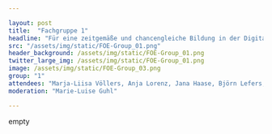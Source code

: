 ```yaml
---

layout: post
title:  "Fachgruppe 1"
headline: "Für eine zeitgemäße und chancengleiche Bildung in der Digitalität"
src: "/assets/img/static/FOE-Group_01.png"
header_background: /assets/img/static/FOE-Group_01.png
twitter_large_img: /assets/img/static/FOE-Group_01.png
image: /assets/img/static/FOE-Group_03.png
group: "1"
attendees: "Marja-Liisa Völlers, Anja Lorenz, Jana Haase, Björn Lefers, Charlotte Echterhoff, Kevin Einig, Celestine Kleinesper, Katharina Mosene, Sigrid Fahrer, Erik Grun"
moderation: "Marie-Luise Guhl"

---
```

empty